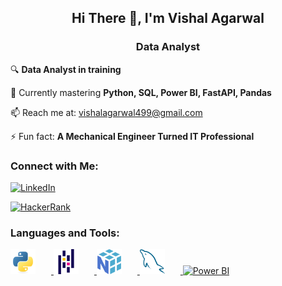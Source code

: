 <div align="center">
  <h2>Hi There 👋, I'm Vishal Agarwal</h2>
  <h3>Data Analyst</h3>
</div>


<div align="left">
  <p>🔍 <strong>Data Analyst in training</strong></p>
  <p>🌱 Currently mastering <strong>Python, SQL, Power BI, FastAPI, Pandas</strong></p>
  <p>📫 Reach me at: <a href="mailto:vishalagarwal499@gmail.com">vishalagarwal499@gmail.com</a></p>
  <p>⚡ Fun fact: <strong>A Mechanical Engineer Turned IT Professional</strong></p>
</div>


### Connect with Me:
[![LinkedIn](https://img.shields.io/badge/LinkedIn-Profile-blue?logo=linkedin)](https://www.linkedin.com/in/vishal-agarwal-74b7341ab/)

[![HackerRank](https://img.shields.io/badge/HackerRank-Profile-2EC866?logo=hackerrank)](https://www.hackerrank.com/profile/vishalagarwal499)


### Languages and Tools:
<p align="left">
  <a href="https://www.python.org/" target="_blank">
    <img src="https://raw.githubusercontent.com/devicons/devicon/master/icons/python/python-original.svg" alt="Python" width="40" style="margin-right: 25px;" />
  </a>
  <a href="https://pandas.pydata.org/" target="_blank">
    <img src="https://raw.githubusercontent.com/devicons/devicon/master/icons/pandas/pandas-original.svg" alt="Pandas" width="40" style="margin-right: 25px;" />
  </a>
  <a href="https://numpy.org/" target="_blank">
    <img src="https://raw.githubusercontent.com/devicons/devicon/master/icons/numpy/numpy-original.svg" alt="NumPy" width="40" style="margin-right: 25px;" />
  </a>
  <a href="https://www.mysql.com/" target="_blank">
    <img src="https://raw.githubusercontent.com/devicons/devicon/master/icons/mysql/mysql-original.svg" alt="MySQL" width="40" style="margin-right: 25px;" />
  </a>
  <a href="https://powerbi.microsoft.com/" target="_blank">
    <img src="https://raw.githubusercontent.com/microsoft/PowerBI-Icons/main/PNG/Power-BI.png" alt="Power BI" width="32" />
  </a>
</p>
